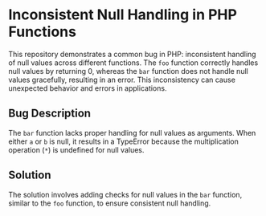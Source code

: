 # Inconsistent Null Handling in PHP Functions

This repository demonstrates a common bug in PHP: inconsistent handling of null values across different functions. The `foo` function correctly handles null values by returning 0, whereas the `bar` function does not handle null values gracefully, resulting in an error. This inconsistency can cause unexpected behavior and errors in applications.

## Bug Description
The `bar` function lacks proper handling for null values as arguments. When either `a` or `b` is null, it results in a TypeError because the multiplication operation (`*`) is undefined for null values.

## Solution
The solution involves adding checks for null values in the `bar` function, similar to the `foo` function, to ensure consistent null handling.